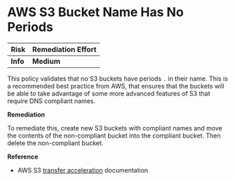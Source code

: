 # AWS S3 Bucket Name Has No Periods

| Risk     | Remediation Effort |
| :------- | :----------------- |
| **Info** | **Medium**         |

This policy validates that no S3 buckets have periods `.` in their name. This is a recommended best practice from AWS, that ensures that the buckets will be able to take advantage of some more advanced features of S3 that require DNS compliant names.

**Remediation**

To remediate this, create new S3 buckets with compliant names and move the contents of the non-compliant bucket into the compliant bucket. Then delete the non-compliant bucket.

**Reference**

- AWS S3 [transfer acceleration](https://docs.aws.amazon.com/AmazonS3/latest/dev/transfer-acceleration.html) documentation

